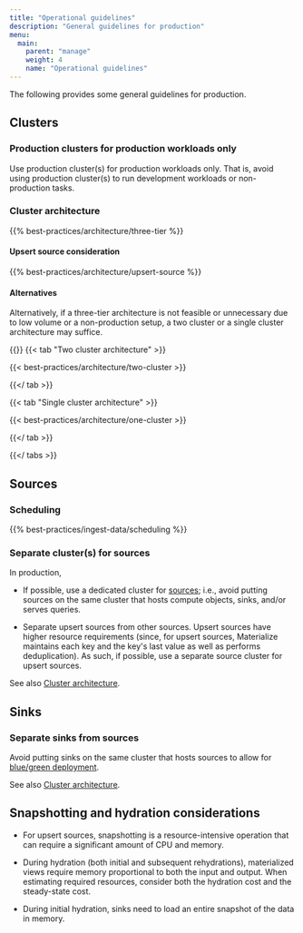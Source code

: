 ```yaml
---
title: "Operational guidelines"
description: "General guidelines for production"
menu:
  main:
    parent: "manage"
    weight: 4
    name: "Operational guidelines"
---
```


The following provides some general guidelines for production.

## Clusters

### Production clusters for production workloads only

Use production cluster(s) for production workloads only. That is, avoid using
production cluster(s) to run development workloads or non-production tasks.

### Cluster architecture

{{% best-practices/architecture/three-tier %}}

#### Upsert source consideration

{{% best-practices/architecture/upsert-source %}}

#### Alternatives

Alternatively, if a three-tier architecture is not feasible or unnecessary due
to low volume or a non-production setup, a two cluster or a single cluster
architecture may suffice.

{{<tabs>}}
{{< tab "Two cluster architecture" >}}

{{< best-practices/architecture/two-cluster >}}

{{</ tab >}}

{{< tab "Single cluster architecture" >}}

{{< best-practices/architecture/one-cluster >}}

{{</ tab >}}

{{</ tabs >}}

## Sources

### Scheduling

{{% best-practices/ingest-data/scheduling %}}

### Separate cluster(s) for sources

In production,

- If possible, use a dedicated cluster for [sources](/concepts/sources/); i.e.,
  avoid putting sources on the same cluster that hosts compute objects, sinks,
  and/or serves queries.

- Separate upsert sources from other sources. Upsert sources have higher
  resource requirements (since, for upsert sources, Materialize maintains each
  key and the key's last value as well as performs deduplication). As such, if
  possible, use a separate source cluster for upsert sources.

See also [Cluster architecture](#cluster-architecture).

## Sinks

### Separate sinks from sources

Avoid putting sinks on the same cluster that hosts sources to allow for
[blue/green deployment](/manage/dbt/development-workflows/#bluegreen-deployments).

See also [Cluster architecture](#cluster-architecture).

## Snapshotting and hydration considerations

- For upsert sources, snapshotting is a resource-intensive operation that can
  require a significant amount of CPU and memory.

- During hydration (both initial and subsequent rehydrations), materialized
  views require memory proportional to both the input and output. When
  estimating required resources, consider both the hydration cost and the
  steady-state cost.

- During initial hydration, sinks need to load an entire snapshot of the data in
  memory.
